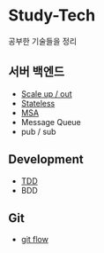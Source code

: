 # Study-Tech
공부한 기술들을 정리  

## 서버 백엔드
* [Scale up / out](https://github.com/mataeLee/Study-Tech/blob/master/Server/Scale%20up_out.md)  
* [Stateless](https://github.com/mataeLee/Study-Tech/blob/master/Server/Stateless.md)  
* [MSA](https://github.com/mataeLee/Study-Tech/blob/master/Server/Msa.md)  
* Message Queue  
* pub / sub  
## Development 
* [TDD](https://github.com/mataeLee/Study-Tech/blob/master/Development/TDD.md)  
* BDD
## Git
* [git flow](https://github.com/mataeLee/Study-Tech/blob/master/Git/Git-flow.md)
